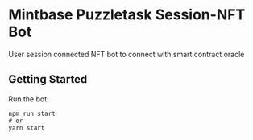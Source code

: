 # Mintbase Puzzletask Session-NFT Bot

User session connected NFT bot to connect with smart contract oracle

## Getting Started

Run the bot:

```
npm run start
# or
yarn start
```
